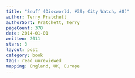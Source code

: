 ```yaml
---
title: "Snuff (Discworld, #39; City Watch, #8)"
author: Terry Pratchett
authorSort: Pratchett, Terry
pageCount: 378
date: 2014-01-01
written: 2011
stars: 3
layout: post
category: book
tags: read unreviewed
mapping: England, UK, Europe
---
```

